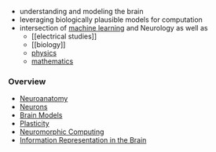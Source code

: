 + understanding and modeling the brain
+ leveraging biologically plausible models for computation
+ intersection of [machine learning](../Machine%20Learning/Machine%20Learning.md) and Neurology as well as
	+ [[electrical studies]]
	+ [[biology]]
	+ [physics](../../Mathematik/Physik/Physik.md)
	+ [mathematics](../../../Mathematik/Allgemeine%20Mathematik/Allgemeine%20Mathematik.md)
### Overview
+ [Neuroanatomy](Neuroanatomy.md)
+ [Neurons](Neurons/Neurons.md)
+ [Brain Models](Brain%20Models/Brain%20Models.md)
+ [Plasticity](Plasticity/Plasticity.md)
+ [Neuromorphic Computing](Neuromorphic%20Computing/Neuromorphic%20Computing.md)
+ [Information Representation in the Brain](Information%20Representation%20in%20the%20Brain/Information%20Representation%20in%20the%20Brain.md)